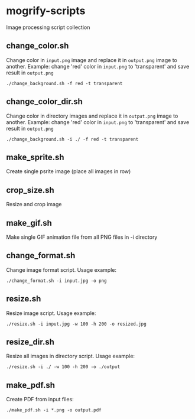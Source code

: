 # mogrify-scripts
Image processing script collection

## change_color.sh
Change color in `input.png` image and replace it in `output.png` image to another. Example: change 'red' color in `input.png` to 'transparent' and save result in `output.png`
```
./change_background.sh -f red -t transparent
```

## change_color_dir.sh
Change color in directory images and replace it in `output.png` image to another. Example: change 'red' color in `input.png` to 'transparent' and save result in `output.png`
```
./change_background.sh -i ./ -f red -t transparent
```

## make_sprite.sh
Create single psrite image (place all images in row)

## crop_size.sh
Resize and crop image

## make_gif.sh
Make single GIF animation file from all PNG files in -i directory

## change_format.sh
Change image format script. Usage example:
```
./change_format.sh -i input.jpg -o png
```

## resize.sh
Resize image script. Usage example:
```
./resize.sh -i input.jpg -w 100 -h 200 -o resized.jpg
```

## resize_dir.sh
Resize all images in directory script. Usage example:
```
./resize.sh -i ./ -w 100 -h 200 -o ./output
```

## make_pdf.sh
Create PDF from input files:
```
./make_pdf.sh -i *.png -o output.pdf
```
